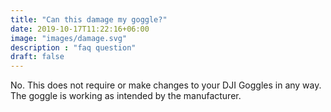 ```yaml
---
title: "Can this damage my goggle?"
date: 2019-10-17T11:22:16+06:00
image: "images/damage.svg"
description : "faq question"
draft: false
---
```



No. This does not require or make changes to your DJI Goggles in any way. The goggle is working as intended by the manufacturer.